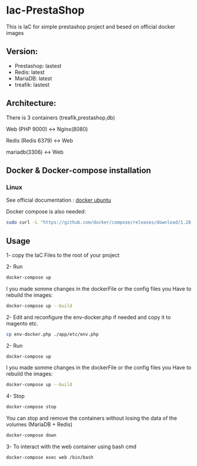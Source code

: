 # Iac-PrestaShop

This is IaC for simple prestashop project and besed on official docker images
## Version:
- Prestashop: lastest
- Redis: latest
- MariaDB: latest
- treafik: lastest
## Architecture:
There is 3 containers (treafik,prestashop,db)

Web (PHP 9000) <-> Nginx(8080)

Redis (Redis 6379) <-> Web

mariadb(3306) <-> Web


## Docker & Docker-compose installation
### Linux

See official documentation : [docker ubuntu](https://docs.docker.com/engine/install/ubuntu/)

Docker compose is also needed:

```bash
sudo curl -L "https://github.com/docker/compose/releases/download/1.28.2/docker-compose-$(uname -s)-$(uname -m)" -o /usr/local/bin/docker-compose
```

## Usage
1- copy the IaC Files to the root of your project

2- Run  
```bash
docker-compose up 
```
I you made somme changes in the dockerFile or the config files you Have to rebuild the images:
```bash
docker-compose up --build
```

2- Edit and reconfigure the env-docker.php if needed and copy it to magento etc.
```bash
cp env-docker.php ./app/etc/env.php
```

2- Run  
```bash
docker-compose up 
```
I you made somme changes in the dockerFile or the config files you Have to rebuild the images:
```bash
docker-compose up --build
```

4- Stop
```bash
docker-compose stop 
```
You can stop and remove the containers without losing the data of the volumes (MariaDB + Redis)

```bash
docker-compose down
```
3- To interact with the web container using bash cmd
```bash
docker-compose exec web /bin/bash
```


